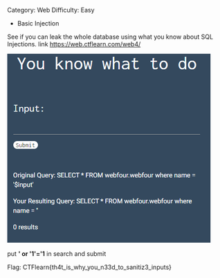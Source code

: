 Category: Web
Difficulty: Easy


- Basic Injection

See if you can leak the whole database using what you know about SQL Injections. link https://web.ctflearn.com/web4/


![basic injection image](/assets/basic-injection.PNG "Basic Injection")

put __' or '1'='1__ in search and submit

Flag: CTFlearn{th4t_is_why_you_n33d_to_sanitiz3_inputs}
